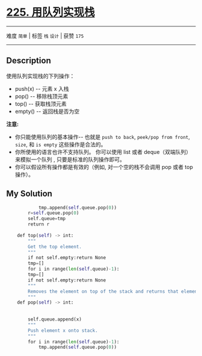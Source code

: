 # [225. 用队列实现栈](https://leetcode-cn.com/problems/implement-stack-using-queues/)

---

难度 `简单` | 标签 `栈` `设计`  | 获赞 `175`

---

## Description

<style>
section pre{
    background-color: #eee;
    border: 1px solid #ddd;
    padding:10px;
    border-radius: 5px;
}
</style>
<section>
<p>使用队列实现栈的下列操作：</p>
<ul>
	<li>push(x) -- 元素 x 入栈</li>
	<li>pop() -- 移除栈顶元素</li>
	<li>top() -- 获取栈顶元素</li>
	<li>empty() -- 返回栈是否为空</li>
</ul>
<p><strong>注意:</strong></p>
<ul>
	<li>你只能使用队列的基本操作-- 也就是&nbsp;<code>push to back</code>, <code>peek/pop from front</code>, <code>size</code>, 和&nbsp;<code>is empty</code>&nbsp;这些操作是合法的。</li>
	<li>你所使用的语言也许不支持队列。&nbsp;你可以使用 list 或者 deque（双端队列）来模拟一个队列&nbsp;, 只要是标准的队列操作即可。</li>
	<li>你可以假设所有操作都是有效的（例如, 对一个空的栈不会调用 pop 或者 top 操作）。</li>
</ul>
</section>

## My Solution

```python
            tmp.append(self.queue.pop(0))
        r=self.queue.pop(0)
        self.queue=tmp
        return r
 
    def top(self) -> int:
        """
        Get the top element.
        """
        if not self.empty:return None
        tmp=[]
        for i in range(len(self.queue)-1):
        tmp=[]
        if not self.empty:return None
        """
        Removes the element on top of the stack and returns that element.
        """
    def pop(self) -> int:
 
 
        self.queue.append(x)
        """
        Push element x onto stack.
        """
        for i in range(len(self.queue)-1):
            tmp.append(self.queue.pop(0))
```

